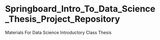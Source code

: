 # Springboard_Intro_To_Data_Science_Thesis_Project_Repository
Materials For Data Science Introductory Class Thesis
